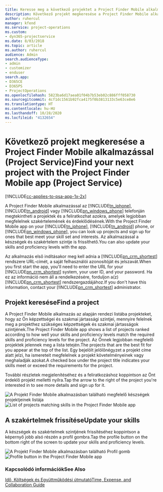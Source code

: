```yaml
---
title: Keresse meg a következő projektet a Project Finder Mobile alkalmazással
description: Következő projekt megkeresése a Project Finder Mobile alkalmazással a Project Service szolgáltatáshoz
author: ruhercul
manager: kfend
ms.service: project-operations
ms.custom:
- dyn365-projectservice
ms.date: 8/03/2018
ms.topic: article
ms.author: ruhercul
audience: Admin
search.audienceType:
- admin
- customizer
- enduser
search.app:
- D365CE
- D365PS
- ProjectOperations
ms.openlocfilehash: 5823ba6d17aea01f04b7b53eb02c886fff058730
ms.sourcegitcommit: 4cf1dc1561b92fca4175f0b3813133c5e63ce8e6
ms.translationtype: HT
ms.contentlocale: hu-HU
ms.lasthandoff: 10/28/2020
ms.locfileid: "4132654"
---
```

# <a name="find-your-next-project-with-the-project-finder-mobile-app-project-service"></a><span data-ttu-id="3e46e-103">Következő projekt megkeresése a Project Finder Mobile alkalmazással (Project Service)</span><span class="sxs-lookup"><span data-stu-id="3e46e-103">Find your next project with the Project Finder Mobile app (Project Service)</span></span>

[!INCLUDE[cc-applies-to-psa-app-1x-2x](../includes/cc-applies-to-psa-app-1x-2x.md)]

<span data-ttu-id="3e46e-104">A Project Finder Mobile alkalmazással az [!INCLUDE[tn_iphone](../includes/tn-iphone.md)], [!INCLUDE[tn_android](../includes/tn-android.md)] vagy [!INCLUDE[pn_windows_phone](../includes/pn-windows-phone.md)] telefonján megtekintheti a projektek és a feliratkozhat azokra, amelyek legjobban megfelelnek szakértelemének és érdeklődésének.</span><span class="sxs-lookup"><span data-stu-id="3e46e-104">With the Project Finder Mobile app on your [!INCLUDE[tn_iphone](../includes/tn-iphone.md)], [!INCLUDE[tn_android](../includes/tn-android.md)] phone, or [!INCLUDE[pn_windows_phone](../includes/pn-windows-phone.md)], you can look up projects and sign up for ones that best meet your skill set and interests.</span></span> <span data-ttu-id="3e46e-105">Az alkalmazással a készségek és szakértelem szintje is frissíthető.</span><span class="sxs-lookup"><span data-stu-id="3e46e-105">You can also update your skills and proficiency levels with the app.</span></span>  
  
 <span data-ttu-id="3e46e-106">Az alkalmazás első indításakor meg kell adnia a [!INCLUDE[pn_crm_shortest](../includes/pn-crm-shortest.md)] rendszere URL-címét, a saját felhasználói azonosítóját és jelszavát.</span><span class="sxs-lookup"><span data-stu-id="3e46e-106">When you first start the app, you'll need to enter the URL for your [!INCLUDE[pn_crm_shortest](../includes/pn-crm-shortest.md)] system, your user ID, and your password.</span></span> <span data-ttu-id="3e46e-107">Ha ez az információ nem áll a rendelkezésére, forduljon a(z) [!INCLUDE[pn_crm_shortest](../includes/pn-crm-shortest.md)] rendszergazdájához.</span><span class="sxs-lookup"><span data-stu-id="3e46e-107">If you don't have this information,  contact your [!INCLUDE[pn_crm_shortest](../includes/pn-crm-shortest.md)] administrator.</span></span>  
  
## <a name="find-a-project"></a><span data-ttu-id="3e46e-108">Projekt keresése</span><span class="sxs-lookup"><span data-stu-id="3e46e-108">Find a project</span></span>  
 <span data-ttu-id="3e46e-109">A Project Finder Mobile alkalmazás az alapján rendezi listába projekteket, hogy az Ön képzettségei és szakmai jártassági szintjei, mennyire felelnek meg a projekthez szükséges képzettségek és szakmai jártasságok szintjének.</span><span class="sxs-lookup"><span data-stu-id="3e46e-109">The Project Finder Mobile app shows a list of projects ranked according to how well your skills and proficiency levels match the required skills and proficiency levels for the project.</span></span> <span data-ttu-id="3e46e-110">Az Önnek legjobban megfelelő projektek jelennek meg a lista tetején.</span><span class="sxs-lookup"><span data-stu-id="3e46e-110">The projects that are the best fit for you appear at the top of the list.</span></span> <span data-ttu-id="3e46e-111">Egy bejelölt jelölőnégyzet a projekt címe alatt jelzi, ha ismereteit megfelelnek a projekt követelményeinek vagy meghaladják azokat.</span><span class="sxs-lookup"><span data-stu-id="3e46e-111">A checked box under the project title indicates your skills meet or exceed the requirements for the project.</span></span>  
  
 <span data-ttu-id="3e46e-112">További részletek megjelenítéséhez és a feliratkozáshoz koppintson az Önt érdeklő projekt melletti nyílra.</span><span class="sxs-lookup"><span data-stu-id="3e46e-112">Tap the arrow to the right of the project you're interested in to see more details and sign up for it.</span></span>  
  
 <span data-ttu-id="3e46e-113">![A Projekt Finder Mobile alkalmazásban található megfelelő készségek projektjeinek listája](../psa/media/project-service-project-finder-list.png "A Projekt Finder Mobile alkalmazásban található megfelelő készségek projektjeinek listája")</span><span class="sxs-lookup"><span data-stu-id="3e46e-113">![List of projects matching skills in the Project Finder Mobile app](../psa/media/project-service-project-finder-list.png "List of projects matching skills in the Project Finder Mobile app")</span></span>  
  
## <a name="update-your-skills"></a><span data-ttu-id="3e46e-114">A szakértelmek frissítése</span><span class="sxs-lookup"><span data-stu-id="3e46e-114">Update your skills</span></span>  
 <span data-ttu-id="3e46e-115">A készségek és szakértelmek szintjének frissítéséhez koppintson a képernyő jobb alsó részén a profil gombra.</span><span class="sxs-lookup"><span data-stu-id="3e46e-115">Tap the profile button on the bottom right of the screen to update your skills and proficiency levels.</span></span>  
  
 <span data-ttu-id="3e46e-116">![A Projekt Finder Mobile alkalmazásban található Profil gomb](../psa/media/project-service-project-finder-profile.png "A Projekt Finder Mobile alkalmazásban található Profil gomb")</span><span class="sxs-lookup"><span data-stu-id="3e46e-116">![Profile button in the Project Finder Mobile app](../psa/media/project-service-project-finder-profile.png "Profile button in the Project Finder Mobile app")</span></span>  
  
### <a name="see-also"></a><span data-ttu-id="3e46e-117">Kapcsolódó információk</span><span class="sxs-lookup"><span data-stu-id="3e46e-117">See Also</span></span>  
 [<span data-ttu-id="3e46e-118">Idő, Költségek és Együttműködési útmutató</span><span class="sxs-lookup"><span data-stu-id="3e46e-118">Time, Expense, and Collaboration Guide</span></span>](../psa/time-expense-collaboration-guide.md)
